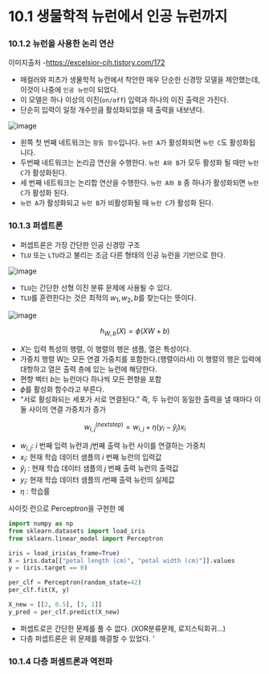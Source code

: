 # 10.1 생물학적 뉴런에서 인공 뉴런까지

### 10.1.2 뉴런을 사용한 논리 연산

이미지출처 -https://excelsior-cjh.tistory.com/172

- 매컬러와 피츠가 생물학적 뉴런에서 착안한 매우 단순한 신경망 모델을 제안했는데, 이것이 나중에 `인공 뉴런`이 되었다.
- 이 모델은 하나 이상의 이진(`on/off`) 입력과 하나의 이진 출력은 가진다.
- 단순히 입력이 일정 개수만큼 활성화되었을 때 출력을 내보낸다.

![image](https://github.com/user-attachments/assets/535969aa-0233-4b54-80d8-326436aa783f)

- 왼쪽 첫 번째 네트워크는 `항등 함수`입니다. `뉴런 A`가 활성화되면 `뉴런 C`도 활성화됩니다.
- 두번째 네트워크는 논리곱 연산을 수행한다. `뉴런 A와 B`가 모두 활성화 될 때만 `뉴런 C`가 활성화된다.
- 세 번째 네트워크는 논리합 연산을 수행한다. `뉴런 A와 B` 중 하나가 활성화되면 `뉴런 C`가 활성화 된다.
- `뉴런 A`가 활성화되고 `뉴런 B`가 비활성화될 때 `뉴런 C`가 활성화 된다.

### 10.1.3 퍼셉트론

- 퍼셉트론은 가장 간단한 인공 신경망 구조
- `TLU` 또는 `LTU`라고 불리는 조금 다른 형태의 인공 뉴런을 기반으로 한다.

![image](https://github.com/user-attachments/assets/e268e882-1125-400a-a5a3-ac34df302607)

- `TLU`는 간단한 선형 이진 분류 문제에 사용될 수 있다.
- `TLU`를 훈련한다는 것은 최적의 $w_1, w_2, b$를 찾는다는 뜻이다.
  
![image](https://github.com/user-attachments/assets/f7adcbb0-be1a-4965-b8d6-32893d32380e)

$$
h_{W,b}(X) = \phi(XW + b)
$$

- $X$는 입력 특성의 행렬, 이 행렬의 행은 샘플, 열은 특성이다.
- 가중치 행렬 W는 모든 연결 가중치를 포함한다.(행렬이라서)  이 행렬의 행은 입력에 대항하고 열은 출력 층에 있는 뉴런에 해당한다.
- 편향 벡터 $b$는 뉴런마다 하나씩 모든 편향을 포함
- $\phi$를 활성화 함수라고 부른다.
- “서로 활성화되는 세포가 서로 연결된다.” 즉, 두 뉴런이 동일한 출력을 낼 때마다 이 둘 사이의 연결 가중치가 증가

$$
w_{i,j}^{(next step)} = w_{i,j} + \eta(y_i - \hat{y}_j)x_i
$$

- $w_{i,j}$:  $i$ 번째 입력 뉴런과 $j$번째 출력 뉴런 사이를 연결하는 가중치
- $x_i$: 현재 학습 데이터 샘플의 $i$ 번째 뉴런의 입력값
- $\hat{y}_j$ : 현재 학습 데이터 샘플의 $j$ 번째 출력 뉴런의 출력값
- $y_i$: 현재 학습 데이터 샘플의 $i$번째 출력 뉴런의 실제값
- $\eta$ : 학습률

사이킷 런으로 Perceptron을 구현한 예

```python
import numpy as np
from sklearn.datasets import load_iris
from sklearn.linear_model import Perceptron

iris = load_iris(as_frame=True)
X = iris.data[["petal length (cm)", "petal width (cm)"]].values
y = (iris.target == 0)

per_clf = Perceptron(random_state=42)
per_clf.fit(X, y)

X_new = [[2, 0.5], [3, 1]]
y_pred = per_clf.predict(X_new)
```

- 퍼셉트로은 간단한 문제를 풀 수 없다.  (XOR분류문제, 로지스틱회귀…)
- 다층 퍼셉트론은 위 문제를 해결할 수 있었다. ‘

### 10.1.4 다층 퍼셈트론과 역전파